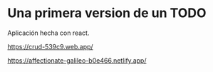 # Una primera version de un TODO

Aplicación hecha con react.

https://crud-539c9.web.app/

https://affectionate-galileo-b0e466.netlify.app/
